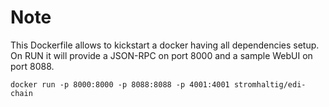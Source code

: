 Note
=========
This Dockerfile allows to kickstart a docker having all dependencies setup. On RUN it will provide a JSON-RPC on port 8000 and a sample WebUI on port 8088.


```
docker run -p 8000:8000 -p 8088:8088 -p 4001:4001 stromhaltig/edi-chain